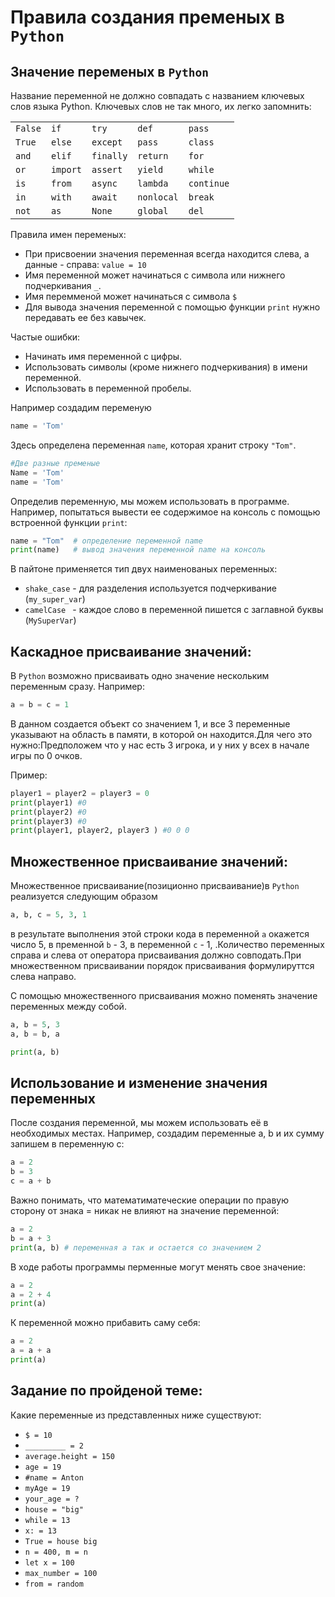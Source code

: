 # Правила создания пременых в ```Python```

## Значение переменых в  ```Python```

Название переменной не должно совпадать с названием ключевых слов языка Python. Ключевых слов не так много, их легко запомнить:

|       |        |         |          |          |
|-------|--------|---------|----------|----------|
| ```False``` | ```if```     | ```try```     | ```def```      | ```pass```     |
| ```True```  | ```else```   | ```except```  | ```pass```     | ```class```    |
| ```and```   | ```elif```   | ```finally``` | ```return```   | ```for```      |
| ```or```    | ```import``` | ```assert```  | ```yield```    | ```while```    |
| ```is```    | ```from```   | ```async```   | ```lambda```   | ```continue``` |
| ```in```    | ```with```   | ```await```   | ```nonlocal``` | ```break```    |
| ```not```   | ```as```     | ```None```    | ```global```   | ```del```      |

Правила имен переменых:

- При присвоении значения переменная всегда находится слева, а данные - справа: ```value = 10```
- Имя переменной может начинаться с символа или нижнего подчеркивания ```_```.
- Имя перемменой может начинаться с символа ```$```
- Для вывода значения переменной с помощью функции ```print``` нужно передавать ее без кавычек. 

 Частые ошибки:

- Начинать имя переменной с цифры.
- Использовать символы (кроме нижнего подчеркивания) в имени переменной.
- Использовать в переменной пробелы.

Например создадим переменую

```python
name = 'Tom'
```

Здесь определена переменная ```name```, которая хранит строку ```"Tom"```.


```python
#Две разные пременые
Name = 'Tom'
name = 'Tom'
```
Определив переменную, мы можем использовать в программе. Например, попытаться вывести ее содержимое на консоль с помощью встроенной функции `print`:

```python
name = "Tom"  # определение переменной name
print(name)   # вывод значения переменной name на консоль
```
В пайтоне применяется тип двух наименованых переменных:
- ```shake_case``` - для разделения используется подчеркивание (```my_super_var```)
- ```camelCase ``` - каждое слово в переменной пишется с заглавной буквы (```MySuperVar```)

## Каскадное присваивание значений:

В ```Python``` возможно присваивать одно значение нескольким переменным сразу. Например:

``` python
a = b = c = 1
```

В данном создается объект со значением 1, и все 3 переменные указывают на область в памяти, в которой он находится.Для чего это нужно:Предположем что у нас есть 3 игрока, и у них у всех в начале игры по 0 очков.

Пример:

```python
player1 = player2 = player3 = 0
print(player1) #0
print(player2) #0
print(player3) #0
print(player1, player2, player3 ) #0 0 0
```

## Множественное присваивание значений:
Множественное присваивание(позиционно присваивание)в ```Python``` реализуется следующим образом
```python
a, b, c = 5, 3, 1
```
в результате выполнения этой строки кода в переменной ```a``` окажется число 5, в пременной ```b``` - 3, в переменной ```c``` - 1, .Количество переменных справа и слева от оператора присваивания должно совподать.При множественном присваивании порядок присваивания формулируттся слева направо.

С помощью множественного присваивания можно поменять значение переменных между собой.

```python
a, b = 5, 3
a, b = b, a

print(a, b)
```

## Использование и изменение значения переменных

После создания переменной, мы можем использовать её в необходимых местах. Например, создадим переменные a, b и их сумму запишем в переменную c:

```Python
a = 2
b = 3
c = a + b
```

Важно понимать, что математиматеческие операции по правую сторону от знака = никак не влияют на значение переменной:

```Python
a = 2
b = a + 3
print(a, b) # переменная а так и остается со значением 2
```

В ходе работы программы перменные могут менять свое значение:

```Python
a = 2
a = 2 + 4
print(a)
```

К переменной можно прибавить саму себя:

```python
a = 2
a = a + a
print(a)
```

## Задание по пройденой теме:

Какие переменные из представленных ниже существуют:
- ```$ = 10```
- ```_________ = 2```
-  ```average.height = 150```
- ```age = 19```
- ```#name = Anton```
- ```myAge = 19```
- ```your_age = ?```
- ```house = "big" ```
- ```while = 13```
- ```x: = 13```
- ```True = house big```
- ```n = 400, m = n ```
- ```let x = 100```
- ```max_number = 100```
- ```from = random```

